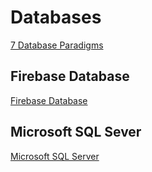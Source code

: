 
# Databases

[7 Database Paradigms](https://www.youtube.com/watch?v=W2Z7fbCLSTw)


## Firebase Database

[Firebase Database](Firebase/README.md)


## Microsoft SQL Sever

[Microsoft SQL Server](SQL%20Server/README.md)
